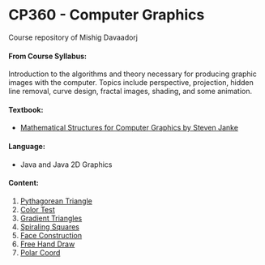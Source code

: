 # CP360 - Computer Graphics
Course repository of Mishig Davaadorj

#### From Course Syllabus:
Introduction to the algorithms and theory necessary for producing graphic images with the computer.  Topics include perspective, projection,  hidden line removal, curve design, fractal images, shading, and some animation.
#### Textbook:
* [Mathematical Structures for Computer Graphics by Steven Janke](https://www.amazon.com/Mathematical-Structures-Computer-Graphics-Steven/dp/1118712196)
#### Language:
* Java and Java 2D Graphics
#### Content:
1. [Pythagorean Triangle](https://github.com/mishig25/2017Block3/tree/master/1-Pythagorus)
2. [Color Test](https://github.com/mishig25/2017Block3/tree/master/2-ColorTest)
3. [Gradient Triangles](https://github.com/mishig25/2017Block3/tree/master/3-ShadedTriangles)
4. [Spiraling Squares](https://github.com/mishig25/2017Block3/tree/master/4-Spiral)
5. [Face Construction](https://github.com/mishig25/2017Block3/tree/master/5-Face)
6. [Free Hand Draw](https://github.com/mishig25/2017Block3/tree/master/6-FreeHandDraw)
7. [Polar Coord](https://github.com/mishig25/2017Block3/tree/master/7-Polar)
